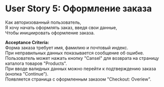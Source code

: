 # User Story 5: Оформление заказа  
Как авторизованный пользователь,  
Я хочу начать оформлять заказ, введя свои данные,  
Чтобы инициировать оформление заказа.  

**Acceptance Criteria:**  
Форма заказа требует имя, фамилию и почтовый индекс.  
При неправильных данных показывается сообщение об ошибке.  
Пользователь может нажать кнопку "Cansel" для возврата на страницу каталога товаров "Products".  
При вводе валидных данных можно перейти к подтверждению заказа (кнопка "Continue").  
Появляется страница с оформленным заказом "Checkout: Overiew".  

